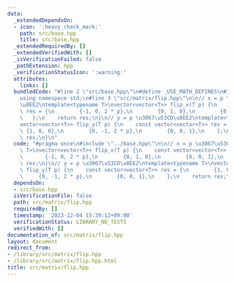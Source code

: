 ```yaml
---
data:
  _extendedDependsOn:
  - icon: ':heavy_check_mark:'
    path: src/base.hpp
    title: src/base.hpp
  _extendedRequiredBy: []
  _extendedVerifiedWith: []
  _isVerificationFailed: false
  _pathExtension: hpp
  _verificationStatusIcon: ':warning:'
  attributes:
    links: []
  bundledCode: "#line 2 \"src/base.hpp\"\n#define _USE_MATH_DEFINES\n#include <bits/stdc++.h>\n\
    using namespace std;\n#line 3 \"src/matrix/flip.hpp\"\n\n// x = p \u3067\u53CD\
    \u8EE2\ntemplate<typename T>\nvector<vector<T>> flip_x(T p) {\n    const vector<vector<T>>\
    \ res = {\n        {-1, 0, 2 * p},\n        {0, 1, 0},\n        {0, 0, 1},\n \
    \   };\n    return res;\n}\n// y = p \u3067\u53CD\u8EE2\ntemplate<typename T>\n\
    vector<vector<T>> flip_y(T p) {\n    const vector<vector<T>> res = {\n       \
    \ {1, 0, 0},\n        {0, -1, 2 * p},\n        {0, 0, 1},\n    };\n    return\
    \ res;\n}\n"
  code: "#pragma once\n#include \"../base.hpp\"\n\n// x = p \u3067\u53CD\u8EE2\ntemplate<typename\
    \ T>\nvector<vector<T>> flip_x(T p) {\n    const vector<vector<T>> res = {\n \
    \       {-1, 0, 2 * p},\n        {0, 1, 0},\n        {0, 0, 1},\n    };\n    return\
    \ res;\n}\n// y = p \u3067\u53CD\u8EE2\ntemplate<typename T>\nvector<vector<T>>\
    \ flip_y(T p) {\n    const vector<vector<T>> res = {\n        {1, 0, 0},\n   \
    \     {0, -1, 2 * p},\n        {0, 0, 1},\n    };\n    return res;\n}\n"
  dependsOn:
  - src/base.hpp
  isVerificationFile: false
  path: src/matrix/flip.hpp
  requiredBy: []
  timestamp: '2023-12-04 15:39:12+09:00'
  verificationStatus: LIBRARY_NO_TESTS
  verifiedWith: []
documentation_of: src/matrix/flip.hpp
layout: document
redirect_from:
- /library/src/matrix/flip.hpp
- /library/src/matrix/flip.hpp.html
title: src/matrix/flip.hpp
---
```

